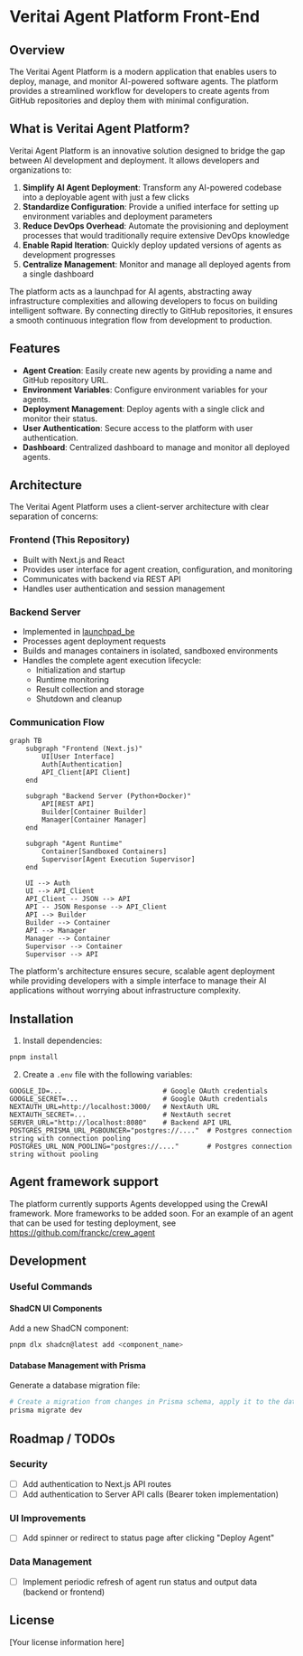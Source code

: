 # Veritai Agent Platform Front-End

## Overview

The Veritai Agent Platform is a modern application that enables users to deploy, manage, and monitor AI-powered software agents. The platform provides a streamlined workflow for developers to create agents from GitHub repositories and deploy them with minimal configuration.

## What is Veritai Agent Platform?

Veritai Agent Platform is an innovative solution designed to bridge the gap between AI development and deployment. It allows developers and organizations to:

1. **Simplify AI Agent Deployment**: Transform any AI-powered codebase into a deployable agent with just a few clicks
2. **Standardize Configuration**: Provide a unified interface for setting up environment variables and deployment parameters
3. **Reduce DevOps Overhead**: Automate the provisioning and deployment processes that would traditionally require extensive DevOps knowledge
4. **Enable Rapid Iteration**: Quickly deploy updated versions of agents as development progresses
5. **Centralize Management**: Monitor and manage all deployed agents from a single dashboard

The platform acts as a launchpad for AI agents, abstracting away infrastructure complexities and allowing developers to focus on building intelligent software. By connecting directly to GitHub repositories, it ensures a smooth continuous integration flow from development to production.

## Features

- **Agent Creation**: Easily create new agents by providing a name and GitHub repository URL.
- **Environment Variables**: Configure environment variables for your agents.
- **Deployment Management**: Deploy agents with a single click and monitor their status.
- **User Authentication**: Secure access to the platform with user authentication.
- **Dashboard**: Centralized dashboard to manage and monitor all deployed agents.

## Architecture
The Veritai Agent Platform uses a client-server architecture with clear separation of concerns:

### Frontend (This Repository)
- Built with Next.js and React
- Provides user interface for agent creation, configuration, and monitoring
- Communicates with backend via REST API
- Handles user authentication and session management

### Backend Server
- Implemented in [launchpad_be](https://github.com/franckc/launchpad_be)
- Processes agent deployment requests
- Builds and manages containers in isolated, sandboxed environments
- Handles the complete agent execution lifecycle:
  - Initialization and startup
  - Runtime monitoring
  - Result collection and storage
  - Shutdown and cleanup

### Communication Flow

```mermaid
graph TB
    subgraph "Frontend (Next.js)"
        UI[User Interface]
        Auth[Authentication]
        API_Client[API Client]
    end
    
    subgraph "Backend Server (Python+Docker)"
        API[REST API]
        Builder[Container Builder]
        Manager[Container Manager]
    end
    
    subgraph "Agent Runtime"
        Container[Sandboxed Containers]
        Supervisor[Agent Execution Supervisor]
    end
    
    UI --> Auth
    UI --> API_Client
    API_Client -- JSON --> API
    API -- JSON Response --> API_Client
    API --> Builder
    Builder --> Container
    API --> Manager
    Manager --> Container
    Supervisor --> Container
    Supervisor --> API
```

The platform's architecture ensures secure, scalable agent deployment while providing developers with a simple interface to manage their AI applications without worrying about infrastructure complexity.

## Installation

1. Install dependencies:
  ```bash
  pnpm install
  ```

2. Create a `.env` file with the following variables:
  ```
  GOOGLE_ID=...                         # Google OAuth credentials
  GOOGLE_SECRET=...                     # Google OAuth credentials
  NEXTAUTH_URL=http://localhost:3000/   # NextAuth URL
  NEXTAUTH_SECRET=...                   # NextAuth secret
  SERVER_URL="http://localhost:8080"    # Backend API URL
  POSTGRES_PRISMA_URL_PGBOUNCER="postgres://...."  # Postgres connection string with connection pooling
  POSTGRES_URL_NON_POOLING="postgres://...."       # Postgres connection string without pooling
  ```


## Agent framework support
The platform currently supports Agents developped using the CrewAI framework. More frameworks to be added soon.
For an example of an agent that can be used for testing deployment, see https://github.com/franckc/crew_agent

## Development

### Useful Commands

#### ShadCN UI Components
Add a new ShadCN component:
```bash
pnpm dlx shadcn@latest add <component_name>
```

#### Database Management with Prisma
Generate a database migration file:
```bash
# Create a migration from changes in Prisma schema, apply it to the database, and trigger generators
prisma migrate dev
```

## Roadmap / TODOs

### Security
- [ ] Add authentication to Next.js API routes
- [ ] Add authentication to Server API calls (Bearer token implementation)

### UI Improvements
- [ ] Add spinner or redirect to status page after clicking "Deploy Agent"

### Data Management
- [ ] Implement periodic refresh of agent run status and output data (backend or frontend)

## License

[Your license information here]